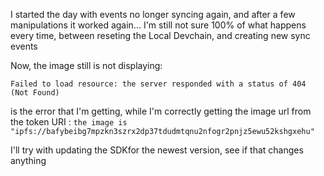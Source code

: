 I started the day with events no longer syncing again, and after a few manipulations it worked again... I'm still not sure 100% of what happens every time, between reseting the Local Devchain, and creating new sync events

Now, the image still is not displaying:

```
Failed to load resource: the server responded with a status of 404 (Not Found)
```

is the error that I'm getting, while I'm correctly getting the image url from the token URI : `the image is "ipfs://bafybeibg7mpzkn3szrx2dp37tdudmtqnu2nfogr2pnjz5ewu52kshgxehu"`

I'll try with updating the SDKfor the newest version, see if that changes anything
